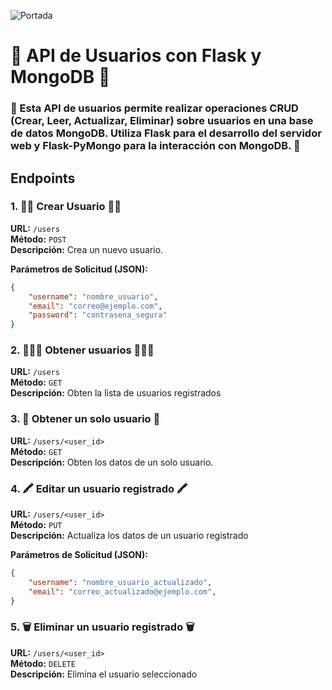 ![Portada](/src/Portadas_Proyectos_GitHub.png)


# 🔷 API de Usuarios con Flask y MongoDB 🔷

### 🚀 Esta API de usuarios permite realizar operaciones CRUD (Crear, Leer, Actualizar, Eliminar) sobre usuarios en una base de datos MongoDB. Utiliza Flask para el desarrollo del servidor web y Flask-PyMongo para la interacción con MongoDB. 🚀

## Endpoints

### 1. 🏊‍♀️ Crear Usuario 🏊‍♀️

**URL:** `/users`  
**Método:** `POST`  
**Descripción:** Crea un nuevo usuario.

**Parámetros de Solicitud (JSON):**
```json
{
    "username": "nombre_usuario",
    "email": "correo@ejemplo.com",
    "password": "contrasena_segura"
}
```
### 2. 🤿🤿🤿 Obtener usuarios 🤿🤿🤿
**URL:** `/users`  
**Método:** `GET`  
**Descripción:** Obten la lista de usuarios registrados

### 3. 🤿 Obtener un solo usuario 🤿

**URL:** `/users/<user_id>`  
**Método:** `GET`  
**Descripción:** Obten los datos de un solo usuario.

### 4. 🖍️ Editar un usuario registrado 🖍️

**URL:** `/users/<user_id>`  
**Método:** `PUT`  
**Descripción:** Actualiza los datos de un usuario registrado

**Parámetros de Solicitud (JSON):**
```json
{
    "username": "nombre_usuario_actualizado",
    "email": "correo_actualizado@ejemplo.com",
}
```

### 5. 🗑️ Eliminar un usuario registrado 🗑️

**URL:** `/users/<user_id>`  
**Método:** `DELETE`  
**Descripción:** Elimina el usuario seleccionado
